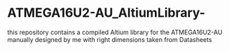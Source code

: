 # ATMEGA16U2-AU_AltiumLibrary-
this repository contains a compiled Altium library for the ATMEGA16U2-AU manually designed by me with right dimensions taken from Datasheets 
